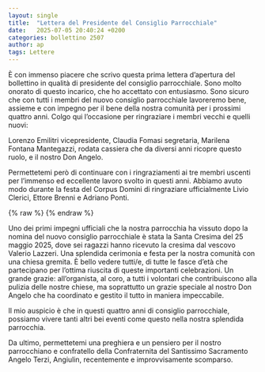 ```yaml
---
layout: single
title:  "Lettera del Presidente del Consiglio Parrocchiale"
date:   2025-07-05 20:40:24 +0200
categories: bollettino 2507
author: ap
tags: Lettere
---
```


È con immenso piacere che scrivo questa prima lettera d’apertura del bollettino in qualità di presidente del consiglio parrocchiale. Sono molto onorato di questo incarico, che ho accettato con entusiasmo. Sono sicuro che con tutti i membri del nuovo consiglio parrocchiale lavoreremo bene, assieme e con impegno per il bene della nostra comunità per i prossimi quattro anni.
Colgo qui l’occasione per ringraziare i membri vecchi e quelli nuovi:

Lorenzo Emilitri vicepresidente, Claudia Fomasi segretaria, Marilena Fontana Mantegazzi, rodata cassiera che da diversi anni ricopre questo ruolo, e il nostro Don Angelo.

Permettetemi però di continuare con i ringraziamenti ai tre membri uscenti per l’immenso ed eccellente lavoro svolto in questi anni. Abbiamo avuto modo durante la festa del Corpus Domini di ringraziare ufficialmente Livio Clerici, Ettore Brenni e Adriano Ponti.



{% raw %}<img class="full"
     src="/assets/images/bollettino2507/consiglio.jpg"
     alt="">
{% endraw %}






Uno dei primi impegni ufficiali che la nostra parrocchia ha vissuto dopo la nomina del nuovo consiglio parrocchiale è stata la Santa Cresima del 25 maggio 2025, dove sei ragazzi hanno ricevuto la cresima dal vescovo Valerio Lazzeri. Una splendida cerimonia e festa per la nostra comunità con una chiesa gremita. È bello vedere tutti/e, di tutte le fasce d’età che partecipano per l’ottima riuscita di queste importanti celebrazioni. Un grande grazie: all’organista, al coro, a tutti i volontari che contribuiscono alla pulizia delle nostre chiese, ma soprattutto un grazie speciale al nostro Don Angelo che ha coordinato e gestito il tutto in maniera impeccabile.

Il mio auspicio è che in questi quattro anni di consiglio parrocchiale, possiamo vivere tanti altri bei eventi come questo nella nostra splendida parrocchia.

Da ultimo, permettetemi una preghiera e un pensiero per il nostro parrocchiano e confratello della Confraternita del Santissimo Sacramento Angelo Terzi, Angiulin, recentemente e improvvisamente scomparso.




